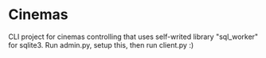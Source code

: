 # Cinemas
CLI project for cinemas controlling that uses self-writed library "sql_worker" for sqlite3. Run admin.py, setup this, then run client.py :)
